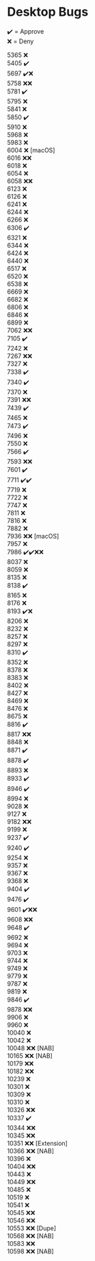 # Desktop Bugs

✔️ = Approve  
❌ = Deny

5365 ❌  
5405 ✔️  
5697 ✔️❌  
5758 ❌❌  
5781 ✔️  
5795 ❌  
5841 ❌  
5850 ✔️  
5910 ❌  
5968 ❌  
5983 ❌  
6004 ❌ [macOS]  
6016 ❌❌  
6018 ❌  
6054 ❌  
6058 ❌❌  
6123 ❌  
6126 ❌  
6241 ❌  
6244 ❌  
6266 ❌  
6306 ✔️  
6321 ❌  
6344 ❌  
6424 ❌  
6440 ❌  
6517 ❌  
6520 ❌  
6538 ❌  
6669 ❌  
6682 ❌  
6806 ❌  
6846 ❌  
6899 ❌  
7062 ❌❌  
7105 ✔️  
7242 ❌  
7267 ❌❌  
7327 ❌  
7338 ✔️  
7340 ✔️  
7370 ❌  
7391 ❌❌  
7439 ✔️  
7465 ❌  
7473 ✔️  
7496 ❌  
7550 ❌  
7566 ✔️  
7593 ❌❌  
7601 ✔️  
7711 ✔️✔️  
7719 ❌  
7722 ❌  
7747 ❌  
7811 ❌  
7816 ❌  
7882 ❌  
7936 ❌❌ [macOS]  
7957 ❌  
7986 ✔️✔️❌❌  
8037 ❌  
8059 ❌  
8135 ❌  
8138 ✔️  
8165 ❌  
8176 ❌  
8193 ✔️❌  
8206 ❌  
8232 ❌  
8257 ❌  
8297 ❌  
8310 ✔️  
8352 ❌  
8378 ❌  
8383 ❌  
8402 ❌  
8427 ❌  
8469 ❌  
8476 ❌  
8675 ❌  
8816 ✔️  
8817 ❌❌  
8848 ❌  
8871 ✔️  
8878 ✔️  
8893 ❌  
8933 ✔️  
8946 ✔️  
8994 ❌  
9028 ❌  
9127 ❌  
9182 ❌❌  
9199 ❌  
9237 ✔️  
9240 ✔️  
9254 ❌  
9357 ❌  
9367 ❌  
9368 ❌  
9404 ✔️  
9476 ✔️  
9601 ✔️❌❌  
9608 ❌❌  
9648 ✔️  
9692 ❌  
9694 ❌  
9703 ❌  
9744 ❌  
9749 ❌  
9779 ❌  
9787 ❌  
9819 ❌  
9846 ✔️  
9878 ❌❌  
9906 ❌  
9960 ❌  
10040 ❌  
10042 ❌  
10048 ❌❌ [NAB]  
10165 ❌❌ [NAB]  
10179 ❌❌  
10182 ❌❌  
10239 ❌  
10301 ❌  
10309 ❌  
10310 ❌  
10326 ❌❌  
10337 ✔️  
10344 ❌❌  
10345 ❌❌  
10351 ❌❌ [Extension]  
10366 ❌❌ [NAB]  
10396 ❌  
10404 ❌❌  
10443 ❌  
10449 ❌❌  
10485 ❌  
10519 ❌  
10541 ❌  
10545 ❌❌  
10546 ❌❌  
10553 ❌❌ [Dupe]  
10568 ❌❌ [NAB]  
10583 ❌❌  
10598 ❌❌ [NAB]
